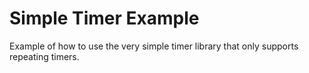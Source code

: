 Simple Timer Example
====================

Example of how to use the very simple timer library
that only supports repeating timers.
